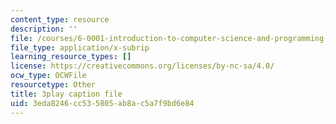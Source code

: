 ```yaml
---
content_type: resource
description: ''
file: /courses/6-0001-introduction-to-computer-science-and-programming-in-python-fall-2016/3eda8246cc535805ab8ac5a7f9bd6e84_F-_PKUUM-qY.vtt
file_type: application/x-subrip
learning_resource_types: []
license: https://creativecommons.org/licenses/by-nc-sa/4.0/
ocw_type: OCWFile
resourcetype: Other
title: 3play caption file
uid: 3eda8246-cc53-5805-ab8a-c5a7f9bd6e84
---
```


